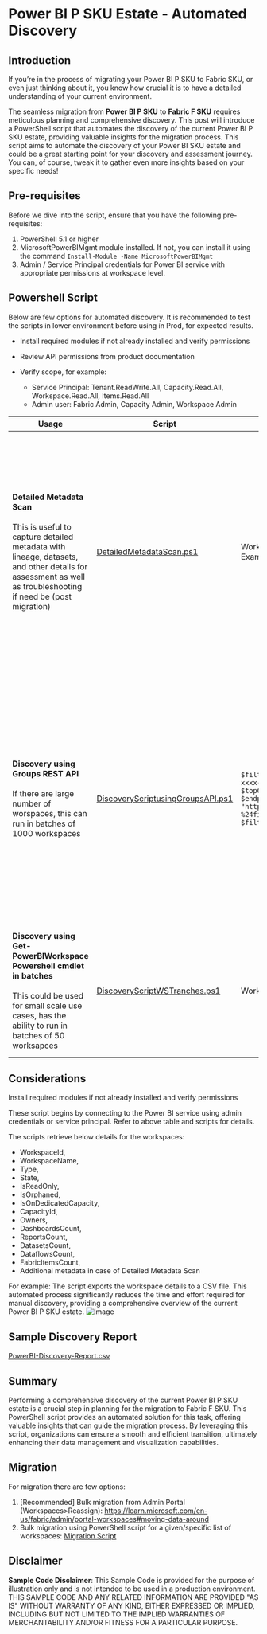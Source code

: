 # Power BI P SKU Estate - Automated Discovery

## Introduction

If you’re in the process of migrating your Power BI P SKU to Fabric SKU, or even just thinking about it, you know how crucial it is to have a detailed understanding of your current environment. 

The seamless migration from **Power BI P SKU** to **Fabric F SKU** requires meticulous planning and comprehensive discovery. This post will introduce a PowerShell script that automates the discovery of the current Power BI P SKU estate, providing valuable insights for the migration process. This script aims to automate the discovery of your Power BI SKU estate and could be a great starting point for your discovery and assessment journey. You can, of course, tweak it to gather even more insights based on your specific needs!

## Pre-requisites

Before we dive into the script, ensure that you have the following pre-requisites:

1. PowerShell 5.1 or higher
2. MicrosoftPowerBIMgmt module installed. If not, you can install it using the command `Install-Module -Name MicrosoftPowerBIMgmt`
3. Admin / Service Principal credentials for Power BI service with appropriate permissions at workspace level.

## Powershell Script

Below are few options for automated discovery. It is recommended to test the scripts in lower environment before using in Prod, for expected results.

- Install required modules if not already installed and verify permissions

- Review API permissions from product documentation

- Verify scope, for example:
  - Service Principal: Tenant.ReadWrite.All, Capacity.Read.All, Workspace.Read.All, Items.Read.All
  - Admin user: Fabric Admin, Capacity Admin, Workspace Admin



| Usage | Script | Input | Output | Pre-requisites &nbsp;&nbsp;&nbsp;&nbsp;&nbsp;&nbsp;&nbsp;        |
|-----|-----|-----|-----|--------------------------------------|
| **Detailed Metadata Scan** <br><br> This is useful to capture detailed metadata with lineage, datasets, and other details for assessment as well as troubleshooting if need be (post migration) | [DetailedMetadataScan.ps1](https://github.com/gyanisinha/allthingsdata/blob/dd83877378830c571b154c5aa9248cad57cfc3a8/P2F-SKU-migration/discovery/DetailedMetadataScan.ps1) | Workspaces list in a csv file - batches of 100 <br> Example: [WorkspacesT1.csv](https://github.com/user-attachments/files/16145860/WorkspacesT1.csv) | Json file | [Set up metadata scanning in an organization](https://learn.microsoft.com/en-us/fabric/admin/metadata-scanning-setup)  <br><br> **Permissions**: The user must have administrator rights (such as Microsoft 365 Global Administrator or Power BI Service Administrator) or authenticate using a service principal. When running under service principal authentication, an app must not have any admin-consent required permissions for Power BI set on it in the Azure portal.|
|**Discovery using Groups REST API** <br><br> If there are large number of worspaces, this can run in batches of 1000 workspaces | [DiscoveryScriptusingGroupsAPI.ps1](https://github.com/gyanisinha/allthingsdata/blob/a3c7244fd64e8e89d76955c76e37e3ebe8b37bb8/P2F-SKU-migration/discovery/DiscoveryScriptusingGroupsAPI.ps1) |`$filterCond = "capacityId eq toupper('xxxxxxx-xxxx-xxxx-xxxx-xxxxxxxxxx')"` <br> `$topCond = 1000` <br> `$endpoint = "https://api.powerbi.com/v1.0/myorg/admin/groups?%24filter=$($filterCond)&%24top=$($topCond)" -f $filterCond, $topCond `| CSV file with below details: <br> WorkspaceId, WorkspaceName,	Type,	State,	IsReadOnly,	IsOnDedicatedCapacity,	CapacityId,	DefaultDatasetStorageFormat,	HasWorkspaceLevelSettings,	DashboardsCount,	ReportsCount,	DatasetsCount,	LargeModelCount,	DataflowsCount,	FabricItemsCount | [Admin - Groups GetGroupsAsAdmin REST API](https://learn.microsoft.com/en-us/rest/api/power-bi/admin/groups-get-groups-as-admin) <br> Permissions: The user must have administrator rights (such as Office 365 Global Administrator or Power BI Service Administrator) or authenticate using a service principal. Delegated permissions are supported. When running under service principal authentication, an app must not have any admin-consent required permissions for Power BI set on it in the Azure portal.|
|**Discovery using Get-PowerBIWorkspace Powershell cmdlet in batches** <br><br> This could be used for small scale use cases, has the ability to run in batches of 50 worksapces |[DiscoveryScriptWSTranches.ps1](https://github.com/gyanisinha/allthingsdata/blob/e515d1f3b7e7d166ba4aefbe0a1ef886a92a969b/P2F-SKU-migration/discovery/DiscoveryScriptWSTranches.ps1)| Workspaces list in a csv file - batches of 50 |CSV file with below details: <br> WorkspaceId, WorkspaceName,	Type,	State,	IsReadOnly,	IsOnDedicatedCapacity,	CapacityId,	DefaultDatasetStorageFormat,	HasWorkspaceLevelSettings,	DashboardsCount,	ReportsCount,	DatasetsCount,	LargeModelCount,	DataflowsCount,	FabricItemsCount | Install required modules if not already installed and verify permissions |



## Considerations

Install required modules if not already installed and verify permissions 

These script begins by connecting to the Power BI service using admin credentials or service principal. Refer to above table and scripts for details.

The scripts retrieve below details for the workspaces:
- WorkspaceId,
- WorkspaceName,
- Type,
- State,
- IsReadOnly,
- IsOrphaned,
- IsOnDedicatedCapacity,
- CapacityId,
- Owners,
- DashboardsCount,
- ReportsCount,
- DatasetsCount,
- DataflowsCount,
- FabricItemsCount,
- Additional metadata in case of Detailed Metadata Scan

For example: The script exports the workspace details to a CSV file. This automated process significantly reduces the time and effort required for manual discovery, providing a comprehensive overview of the current Power BI P SKU estate.
![image](https://github.com/gyanisinha/allthingsdata/assets/87772005/5d77cba1-0451-43dc-8cc1-a1b5cb4d054d)

## Sample Discovery Report

[PowerBI-Discovery-Report.csv](https://github.com/gyanisinha/allthingsdata/files/15319815/PowerBI-Discovery-Report.csv)

## Summary

Performing a comprehensive discovery of the current Power BI P SKU estate is a crucial step in planning for the migration to Fabric F SKU. This PowerShell script provides an automated solution for this task, offering valuable insights that can guide the migration process. By leveraging this script, organizations can ensure a smooth and efficient transition, ultimately enhancing their data management and visualization capabilities.

## Migration

For migration there are few options:
1. [Recommended] Bulk migration from Admin Portal (Workspaces>Reassign): https://learn.microsoft.com/en-us/fabric/admin/portal-workspaces#moving-data-around 
2. Bulk migration using PowerShell script for a given/specific list of workspaces: [Migration Script](https://github.com/gyanisinha/allthingsdata/blob/68a46fa40cab168180b1703ce1f211e35f3913b8/P2F-SKU-migration/migration/MigrationWorkspacesTranches.ps1)


## Disclaimer

**Sample Code Disclaimer**: This Sample Code is provided for the purpose of illustration only and is not intended to be used in a production environment. THIS SAMPLE CODE AND ANY RELATED INFORMATION ARE PROVIDED "AS IS" WITHOUT WARRANTY OF ANY KIND, EITHER EXPRESSED OR IMPLIED, INCLUDING BUT NOT LIMITED TO THE IMPLIED WARRANTIES OF MERCHANTABILITY AND/OR FITNESS FOR A PARTICULAR PURPOSE.
